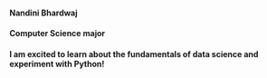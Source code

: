 #### Nandini Bhardwaj
#### Computer Science major
#### I am excited to learn about the fundamentals of data science and experiment with Python!
